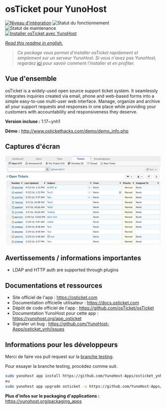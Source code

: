 <!--
N.B.: This README was automatically generated by https://github.com/YunoHost/apps/tree/master/tools/README-generator
It shall NOT be edited by hand.
-->

# osTicket pour YunoHost

[![Niveau d'intégration](https://dash.yunohost.org/integration/osticket.svg)](https://dash.yunohost.org/appci/app/osticket) ![Statut du fonctionnement](https://ci-apps.yunohost.org/ci/badges/osticket.status.svg) ![Statut de maintenance](https://ci-apps.yunohost.org/ci/badges/osticket.maintain.svg)  
[![Installer osTicket avec YunoHost](https://install-app.yunohost.org/install-with-yunohost.svg)](https://install-app.yunohost.org/?app=osticket)

*[Read this readme in english.](./README.md)*

> *Ce package vous permet d'installer osTicket rapidement et simplement sur un serveur YunoHost.
Si vous n'avez pas YunoHost, regardez [ici](https://yunohost.org/#/install) pour savoir comment l'installer et en profiter.*

## Vue d'ensemble

osTicket is a widely-used open source support ticket system. It seamlessly integrates inquiries created via email, phone and web-based forms into a simple easy-to-use multi-user web interface. Manage, organize and archive all your support requests and responses in one place while providing your customers with accountability and responsiveness they deserve.

**Version incluse :** 1.17~ynh1


**Démo :** http://www.ostickethacks.com/demo/demo_info.php

## Captures d'écran

![Capture d'écran de osTicket](./doc/screenshots/screenshot.png)

## Avertissements / informations importantes

* LDAP and HTTP auth are supported through plugins

## Documentations et ressources

* Site officiel de l'app : <https://osticket.com>
* Documentation officielle utilisateur : <https://docs.osticket.com>
* Dépôt de code officiel de l'app : <https://github.com/osTicket/osTicket>
* Documentation YunoHost pour cette app : <https://yunohost.org/app_osticket>
* Signaler un bug : <https://github.com/YunoHost-Apps/osticket_ynh/issues>

## Informations pour les développeurs

Merci de faire vos pull request sur la [branche testing](https://github.com/YunoHost-Apps/osticket_ynh/tree/testing).

Pour essayer la branche testing, procédez comme suit.

``` bash
sudo yunohost app install https://github.com/YunoHost-Apps/osticket_ynh/tree/testing --debug
ou
sudo yunohost app upgrade osticket -u https://github.com/YunoHost-Apps/osticket_ynh/tree/testing --debug
```

**Plus d'infos sur le packaging d'applications :** <https://yunohost.org/packaging_apps>
